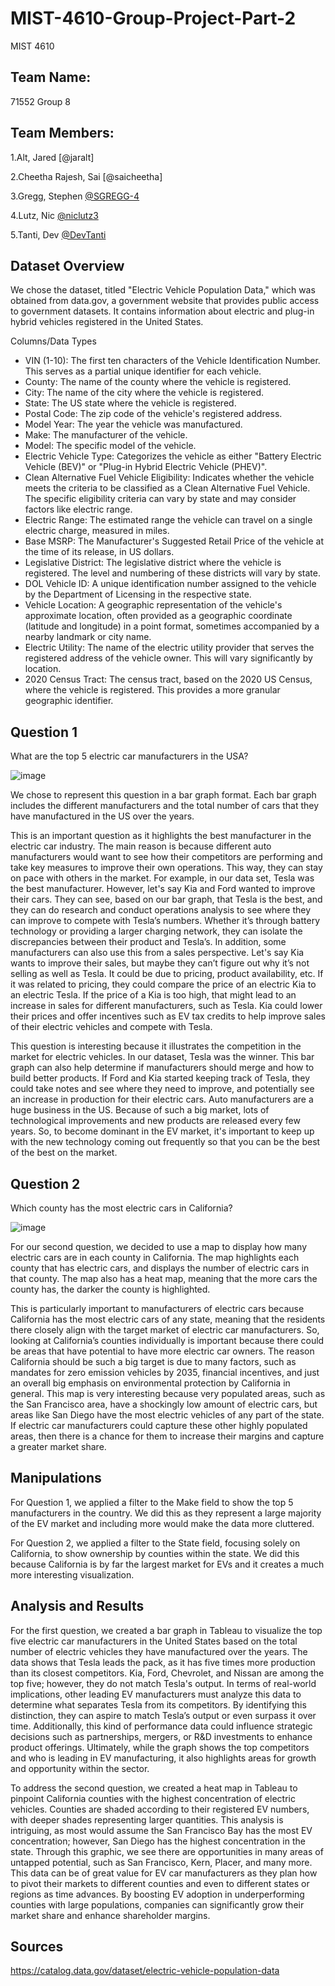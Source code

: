 # MIST-4610-Group-Project-Part-2
MIST 4610

## Team Name: 
71552 Group 8

## Team Members:
1.Alt, Jared [@jaralt]

2.Cheetha Rajesh, Sai [@saicheetha]

3.Gregg, Stephen [@SGREGG-4](https://github.com/SGREGG-4/Group-Project-2)

4.Lutz, Nic [@niclutz3](https://github.com/niclutz3/MIST-4610-Group-Project-Part-2)

5.Tanti, Dev [@DevTanti](https://github.com/DevTanti/MIST-4610-Group-Project-Part-2/tree/main)

## Dataset Overview

We chose the dataset, titled "Electric Vehicle Population Data," which was obtained from data.gov,
a government website that provides public access to government datasets. It contains information
about electric and plug-in hybrid vehicles registered in the United States. 

Columns/Data Types
- VIN (1-10): The first ten characters of the Vehicle Identification Number. This
serves as a partial unique identifier for each vehicle.
- County: The name of the county where the vehicle is registered.
- City: The name of the city where the vehicle is registered.
- State: The US state where the vehicle is registered.
- Postal Code: The zip code of the vehicle's registered address.
- Model Year: The year the vehicle was manufactured.
- Make: The manufacturer of the vehicle.
- Model: The specific model of the vehicle.
- Electric Vehicle Type: Categorizes the vehicle as either "Battery Electric Vehicle
(BEV)" or "Plug-in Hybrid Electric Vehicle (PHEV)".
- Clean Alternative Fuel Vehicle Eligibility: Indicates whether the vehicle
meets the criteria to be classified as a Clean Alternative Fuel Vehicle. The specific
eligibility criteria can vary by state and may consider factors like electric range. 
- Electric Range: The estimated range the vehicle can travel on a single
electric charge, measured in miles. 
- Base MSRP: The Manufacturer's Suggested Retail Price of the vehicle at the
time of its release, in US dollars.
- Legislative District: The legislative district where the vehicle is registered.
The level and numbering of these districts will vary by state.
- DOL Vehicle ID: A unique identification number assigned to the vehicle by the
Department of Licensing in the respective state.
- Vehicle Location: A geographic representation of the vehicle's approximate location,
often provided as a geographic coordinate (latitude and longitude) in a point format,
sometimes accompanied by a nearby landmark or city name.
- Electric Utility: The name of the electric utility provider that serves the registered
address of the vehicle owner. This will vary significantly by location.
- 2020 Census Tract: The census tract, based on the 2020 US Census, where
the vehicle is registered. This provides a more granular geographic identifier.

## Question 1
What are the top 5 electric car manufacturers in the USA?

![image](https://github.com/user-attachments/assets/62e2e37f-367d-41a1-ba5c-ba4178ba7abb)

We chose to represent this question in a bar graph format. Each bar graph includes the different manufacturers and the total number of cars that they have manufactured in the US over the years.

This is an important question as it highlights the best manufacturer in the electric car industry. The main reason is because different auto manufacturers would want to see how their competitors are performing and take key measures to improve their own operations. This way, they can stay on pace with others in the market. For example, in our data set, Tesla was the best manufacturer. However, let's say Kia and Ford wanted to improve their cars. They can see, based on our bar graph, that Tesla is the best, and they can do research and conduct operations analysis to see where they can improve to compete with Tesla’s numbers. Whether it’s through battery technology or providing a larger charging network, they can isolate the discrepancies between their product and Tesla’s. In addition, some manufacturers can also use this from a sales perspective. Let's say Kia wants to improve their sales, but maybe they can’t figure out why it’s not selling as well as Tesla. It could be due to pricing, product availability, etc. If it was related to pricing, they could compare the price of an electric Kia to an electric Tesla. If the price of a Kia is too high, that might lead to an increase in sales for different manufacturers, such as Tesla. Kia could lower their prices and offer incentives such as EV tax credits to help improve sales of their electric vehicles and compete with Tesla.  

This question is interesting because it illustrates the competition in the market for electric vehicles. In our dataset, Tesla was the winner. This bar graph can also help determine if manufacturers should merge and how to build better products. If Ford and Kia started keeping track of Tesla, they could take notes and see where they need to improve, and potentially see an increase in production for their electric cars. Auto manufacturers are a huge business in the US. Because of such a big market, lots of technological improvements and new products are released every few years. So, to become dominant in the EV market, it's important to keep up with the new technology coming out frequently so that you can be the best of the best on the market.   

## Question 2
Which county has the most electric cars in California?

![image](https://github.com/user-attachments/assets/281156ef-797c-4d3c-af5a-d2f375775bbc)

For our second question, we decided to use a map to display how many electric cars are in each county in California. The map highlights each county that has electric cars, and displays the number of electric cars in that county. The map also has a heat map, meaning that the more cars the county has, the darker the county is highlighted. 

This is particularly important to manufacturers of electric cars because California has the most electric cars of any state, meaning that the residents there closely align with the target market of electric car manufacturers. So, looking at California’s counties individually is important because there could be areas that have potential to have more electric car owners. The reason California should be such a big target is due to many factors, such as mandates for zero emission vehicles by 2035, financial incentives, and just an overall big emphasis on environmental protection by California in general. This map is very interesting because very populated areas, such as the San Francisco area, have a shockingly low amount of electric cars, but areas like San Diego have the most electric vehicles of any part of the state. If electric car manufacturers could capture these other highly populated areas, then there is a chance for them to increase their margins and capture a greater market share.

## Manipulations

For Question 1, we applied a filter to the Make field to show the top 5 manufacturers in the country. We did this as they represent a large majority of the EV market and including more would make the data more cluttered. 

For Question 2, we applied a filter to the State field, focusing solely on California, to show ownership by counties within the state. We did this because California is by far the largest market for EVs and it creates a much more interesting visualization.

## Analysis and Results

For the first question, we created a bar graph in Tableau to visualize the top five electric car manufacturers in the United States based on the total number of electric vehicles they have manufactured over the years. The data shows that Tesla leads the pack, as it has five times more production than its closest competitors. Kia, Ford, Chevrolet, and Nissan are among the top five; however, they do not match Tesla's output. In terms of real-world implications, other leading EV manufacturers must analyze this data to determine what separates Tesla from its competitors. By identifying this distinction, they can aspire to match Tesla’s output or even surpass it over time. Additionally, this kind of performance data could influence strategic decisions such as partnerships, mergers, or R&D investments to enhance product offerings. Ultimately, while the graph shows the top competitors and who is leading in EV manufacturing, it also highlights areas for growth and opportunity within the sector. 

To address the second question, we created a heat map in Tableau to pinpoint California counties with the highest concentration of electric vehicles. Counties are shaded according to their registered EV numbers, with deeper shades representing larger quantities. This analysis is intriguing, as most would assume the San Francisco Bay has the most EV concentration; however, San Diego has the highest concentration in the state. Through this graphic, we see there are opportunities in many areas of untapped potential, such as San Francisco, Kern, Placer, and many more. This data can be of great value for EV car manufacturers as they plan how to pivot their markets to different counties and even to different states or regions as time advances. By boosting EV adoption in underperforming counties with large populations, companies can significantly grow their market share and enhance shareholder margins. 

## Sources

https://catalog.data.gov/dataset/electric-vehicle-population-data
